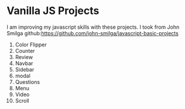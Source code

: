 # Vanilla JS Projects
I am improving my javascript skills with these projects.
I took from John Smilga github:https://github.com/john-smilga/javascript-basic-projects

1. Color Flipper
2. Counter
3. Review
4. Navbar
5. Sidebar
6. modal
7. Questions
8. Menu
9. Video
10. Scroll